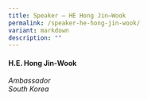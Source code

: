 ```yaml
---
title: Speaker – HE Hong Jin–Wook
permalink: /speaker-he-hong-jin-wook/
variant: markdown
description: ""
---
```

#### **H.E. Hong Jin-Wook**

*Ambassador <br>South Korea*

